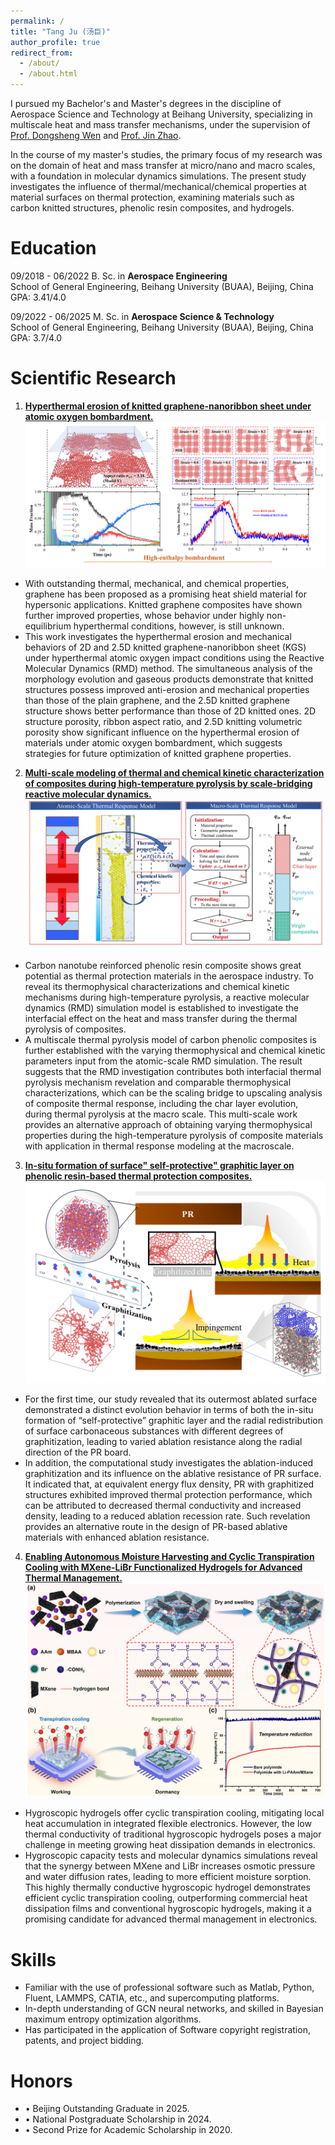 ```yaml
---
permalink: /
title: "Tang Ju (汤巨)"
author_profile: true
redirect_from: 
  - /about/
  - /about.html
---
```


I pursued my Bachelor's and Master's degrees in the discipline of Aerospace Science and Technology at Beihang University, specializing in multiscale heat and mass transfer mechanisms, under the supervision of [Prof. Dongsheng Wen](https://www.epc.ed.tum.de/en/td/staff/wen/) and [Prof. Jin Zhao](https://shi.buaa.edu.cn/zhaojin/en/index.htm).

In the course of my master's studies, the primary focus of my research was on the domain of heat and mass transfer at micro/nano and macro scales, with a foundation in molecular dynamics simulations. The present study investigates the influence of thermal/mechanical/chemical properties at material surfaces on thermal protection, examining materials such as carbon knitted structures, phenolic resin composites, and hydrogels.


Education
======
09/2018 - 06/2022 B. Sc. in **Aerospace Engineering**  
School of General Engineering, Beihang University (BUAA), Beijing, China  
GPA: 3.41/4.0

09/2022 - 06/2025 M. Sc. in **Aerospace Science & Technology**  
School of General Engineering, Beihang University (BUAA), Beijing, China  
GPA: 3.7/4.0


Scientific Research
======
1. **[Hyperthermal erosion of knitted graphene-nanoribbon sheet under atomic oxygen bombardment.](https://www.sciencedirect.com/science/article/pii/S0017931024003727)**
![KGS](/images/Research1.png)
- With outstanding thermal, mechanical, and chemical properties, graphene has been proposed as a promising heat shield material for hypersonic applications. Knitted graphene composites have shown further improved properties, whose behavior under highly non-equilibrium hyperthermal conditions, however, is still unknown.  
- This work investigates the hyperthermal erosion and mechanical behaviors of 2D and 2.5D knitted graphene-nanoribbon sheet (KGS) under hyperthermal atomic oxygen impact conditions using the Reactive Molecular Dynamics (RMD) method. The simultaneous analysis of the morphology evolution and gaseous products demonstrate that knitted structures possess improved anti-erosion and mechanical properties than those of the plain graphene, and the 2.5D knitted graphene structure shows better performance than those of 2D knitted ones. 2D structure porosity, ribbon aspect ratio, and 2.5D knitting volumetric porosity show significant influence on the hyperthermal erosion of materials under atomic oxygen bombardment, which suggests strategies for future optimization of knitted graphene properties.

2. **[Multi-scale modeling of thermal and chemical kinetic characterization of composites during high-temperature pyrolysis by scale-bridging reactive molecular dynamics.](https://www.sciencedirect.com/science/article/pii/S0017931024007348)**
![CNT](/images/Research2.png)
- Carbon nanotube reinforced phenolic resin composite shows great potential as thermal protection materials in the aerospace industry. To reveal its thermophysical characterizations and chemical kinetic mechanisms during high-temperature pyrolysis, a reactive molecular dynamics (RMD) simulation model is established to investigate the interfacial effect on the heat and mass transfer during the thermal pyrolysis of composites.
- A multiscale thermal pyrolysis model of carbon phenolic composites is further established with the varying thermophysical and chemical kinetic parameters input from the atomic-scale RMD simulation. The result suggests that the RMD investigation contributes both interfacial thermal pyrolysis mechanism revelation and comparable thermophysical characterizations, which can be the scaling bridge to upscaling analysis of composite thermal response, including the char layer evolution, during thermal pyrolysis at the macro scale. This multi-scale work provides an alternative approach of obtaining varying thermophysical properties during the high-temperature pyrolysis of composite materials with application in thermal response modeling at the macroscale.

3. **[In-situ formation of surface" self-protective" graphitic layer on phenolic resin-based thermal protection composites.](https://www.sciencedirect.com/science/article/pii/S0266353824003890)**
![PR](/images/Research3.png)
- For the first time, our study revealed that its outermost ablated surface demonstrated a distinct evolution behavior in terms of both the in-situ formation of “self-protective” graphitic layer and the radial redistribution of surface carbonaceous substances with different degrees of graphitization, leading to varied ablation resistance along the radial direction of the PR board.
- In addition, the computational study investigates the ablation-induced graphitization and its influence on the ablative resistance of PR surface. It indicated that, at equivalent energy flux density, PR with graphitized structures exhibited improved thermal protection performance, which can be attributed to decreased thermal conductivity and increased density, leading to a reduced ablation recession rate. Such revelation provides an alternative route in the design of PR-based ablative materials with enhanced ablation resistance.

4. **[Enabling Autonomous Moisture Harvesting and Cyclic Transpiration Cooling with MXene-LiBr Functionalized Hydrogels for Advanced Thermal Management.](https://advanced.onlinelibrary.wiley.com/doi/abs/10.1002/adfm.202511789)**
![MXene](/images/Research4.png)
- Hygroscopic hydrogels offer cyclic transpiration cooling, mitigating local heat accumulation in integrated flexible electronics. However, the low thermal conductivity of traditional hygroscopic hydrogels poses a major challenge in meeting growing heat dissipation demands in electronics.
- Hygroscopic capacity tests and molecular dynamics simulations reveal that the synergy between MXene and LiBr increases osmotic pressure and water diffusion rates, leading to more efficient moisture sorption. This highly thermally conductive hygroscopic hydrogel demonstrates efficient cyclic transpiration cooling, outperforming commercial heat dissipation films and conventional hygroscopic hydrogels, making it a promising candidate for advanced thermal management in electronics.


Skills
======
- Familiar with the use of professional software such as Matlab, Python, Fluent, LAMMPS, CATIA, etc., and supercomputing platforms.
- In-depth understanding of GCN neural networks, and skilled in Bayesian maximum entropy optimization algorithms.
- Has participated in the application of Software copyright registration, patents, and project bidding.


Honors
======
- •	Beijing Outstanding Graduate in 2025.
- •	National Postgraduate Scholarship in 2024.
- •	Second Prize for Academic Scholarship in 2020.
